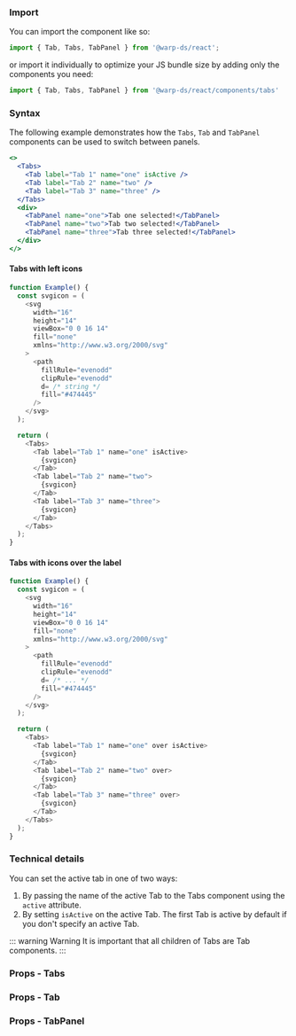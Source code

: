 ### Import

You can import the component like so:
```js
import { Tab, Tabs, TabPanel } from '@warp-ds/react';
```

or import it individually to optimize your JS bundle size by adding only the components you need:
```js
import { Tab, Tabs, TabPanel } from '@warp-ds/react/components/tabs'

```

### Syntax
The following example demonstrates how the `Tabs`, `Tab` and `TabPanel` components can be used to switch between panels.

```jsx
<>
  <Tabs>
    <Tab label="Tab 1" name="one" isActive />
    <Tab label="Tab 2" name="two" />
    <Tab label="Tab 3" name="three" />
  </Tabs>
  <div>
    <TabPanel name="one">Tab one selected!</TabPanel>
    <TabPanel name="two">Tab two selected!</TabPanel>
    <TabPanel name="three">Tab three selected!</TabPanel>
  </div>
</>
```

#### Tabs with left icons

```js
function Example() {
  const svgicon = (
    <svg
      width="16"
      height="14"
      viewBox="0 0 16 14"
      fill="none"
      xmlns="http://www.w3.org/2000/svg"
    >
      <path
        fillRule="evenodd"
        clipRule="evenodd"
        d= /* string */
        fill="#474445"
      />
    </svg>
  );

  return (
    <Tabs>
      <Tab label="Tab 1" name="one" isActive>
        {svgicon}
      </Tab>
      <Tab label="Tab 2" name="two">
        {svgicon}
      </Tab>
      <Tab label="Tab 3" name="three">
        {svgicon}
      </Tab>
    </Tabs>
  );
}
```
#### Tabs with icons over the label

```js
function Example() {
  const svgicon = (
    <svg
      width="16"
      height="14"
      viewBox="0 0 16 14"
      fill="none"
      xmlns="http://www.w3.org/2000/svg"
    >
      <path
        fillRule="evenodd"
        clipRule="evenodd"
        d= /* ... */
        fill="#474445"
      />
    </svg>
  );

  return (
    <Tabs>
      <Tab label="Tab 1" name="one" over isActive>
        {svgicon}
      </Tab>
      <Tab label="Tab 2" name="two" over>
        {svgicon}
      </Tab>
      <Tab label="Tab 3" name="three" over>
        {svgicon}
      </Tab>
    </Tabs>
  );
}
```

### Technical details
You can set the active tab in one of two ways:
1. By passing the name of the active Tab to the Tabs component using the `active` attribute.
2. By setting `isActive` on the active Tab. The first Tab is active by default if you don't specify an active Tab.

::: warning Warning
It is important that all children of Tabs are Tab components.
:::

### Props - Tabs
<api-table type="react" component="Tabs" />

### Props - Tab
<api-table type="react" component="Tab" />

### Props - TabPanel
<api-table type="react" component="TabPanel" />
